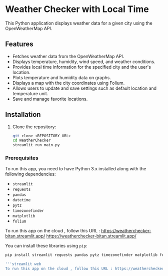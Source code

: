 # Weather Checker with Local Time

This Python application displays weather data for a given city using the OpenWeatherMap API.

## Features

- Fetches weather data from the OpenWeatherMap API.
- Displays temperature, humidity, wind speed, and weather conditions.
- Provides local time information for the specified city and the user's location.
- Plots temperature and humidity data on graphs.
- Displays a map with the city coordinates using Folium.
- Allows users to update and save settings such as default location and temperature unit.
- Save and manage favorite locations.

## Installation
1. Clone the repository:
   ```bash
   git clone <REPOSITORY_URL>
   cd WeatherChecker
   streamlit run main.py
### Prerequisites
To run this app, you need to have Python 3.x installed along with the following dependencies:

- `streamlit`
- `requests`
- `pandas`
- `datetime`
- `pytz`
- `timezonefinder`
- `matplotlib`
- `folium`

To run this app on the cloud , follow this URL : https://weatherchecker-bitan.streamlit.app/
https://weatherchecker-bitan.streamlit.app/

You can install these libraries using `pip`:

```bash
pip install streamlit requests pandas pytz timezonefinder matplotlib folium

'''streamlit web
To run this app on the cloud , follow this URL : https://weatherchecker-bitan.streamlit.app/

